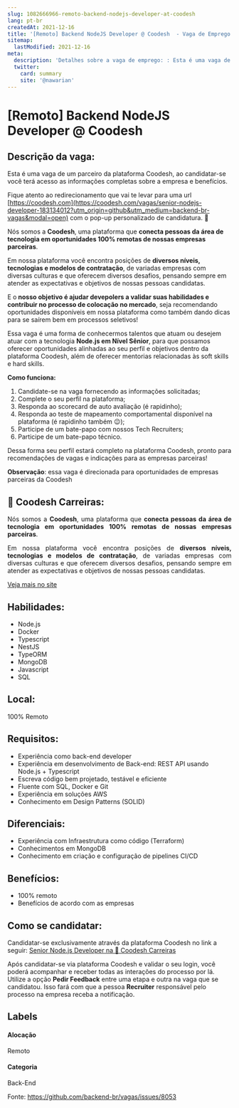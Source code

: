 ```yaml
---
slug: 1082666966-remoto-backend-nodejs-developer-at-coodesh
lang: pt-br
createdAt: 2021-12-16
title: '[Remoto] Backend NodeJS Developer @ Coodesh  - Vaga de Emprego'
sitemap:
  lastModified: 2021-12-16
meta:
  description: 'Detalhes sobre a vaga de emprego: : Esta é uma vaga de um parceiro da plataforma Coodesh, ao candidatar-se você terá acesso as informações completas sobre a empresa e benefícios.  Fique atento ao redirecionamento que vai te levar para uma url [https://coodesh.com](https://coodesh.com/vagas/senior-nodejs-developer-183134012?utm_origin=github&utm_medium=backend-br-vagas&modal=open) com o pop-up personalizado de candidatura. 👋 <p>Nós somos a <strong>Coodesh</strong>, uma plataforma que <strong>conecta pessoas da área de tecnologia em oportunidades 100% remotas de nossas empresas parceiras</strong>.</p> <p>Em nossa plataforma você encontra posições de <strong>diversos níveis, tecnologias e modelos de contratação</strong>, de variadas empresas com diversas culturas e que oferecem diversos desafios, pensando sempre em atender as expectativas e objetivos de nossas pessoas candidatas.</p> <p>E o<strong> nosso objetivo é ajudar devepolers a validar suas habilidades e contribuir no processo de colocação no mercado</strong>, seja recomendando oportunidades disponíveis em nossa plataforma como também dando dicas para se saírem bem em processos seletivos!</p> <p>Essa vaga é uma forma de conhecermos talentos que atuam ou desejem atuar com a tecnologia <strong>Node.js em Nível Sênior</strong>, para que possamos oferecer oportunidades alinhadas ao seu perfil e objetivos dentro da plataforma Coodesh, além de oferecer mentorias relacionadas às soft skills e hard skills.</p> <p><strong>Como funciona:</strong></p> <ol> <li>Candidate-se na vaga fornecendo as informações solicitadas;</li> <li>Complete o seu perfil na plataforma;</li> <li>Responda ao scorecard de auto avaliação (é rapidinho);</li> <li>Responda ao teste de mapeamento comportamental disponível na plataforma (é rapidinho também 😉);</li> <li>Participe de um bate-papo com nossos Tech Recruiters;</li> <li>Participe de um bate-papo técnico.</li> </ol> <p>Dessa forma seu perfil estará completo na plataforma Coodesh, pronto para recomendações de vagas e indicações para as empresas parceiras!&nbsp;</p> <p><strong>Observação</strong>: essa vaga é direcionada para oportunidades de empresas parceiras da Coodesh</p>'
  twitter:
    card: summary
    site: '@nawarian'
---
```


# [Remoto] Backend NodeJS Developer @ Coodesh 

## Descrição da vaga: 
Esta é uma vaga de um parceiro da plataforma Coodesh, ao candidatar-se você terá acesso as informações completas sobre a empresa e benefícios.


Fique atento ao redirecionamento que vai te levar para uma url [https://coodesh.com](https://coodesh.com/vagas/senior-nodejs-developer-183134012?utm_origin=github&utm_medium=backend-br-vagas&modal=open) com o pop-up personalizado de candidatura. 👋
<p>Nós somos a <strong>Coodesh</strong>, uma plataforma que <strong>conecta pessoas da área de tecnologia em oportunidades 100% remotas de nossas empresas parceiras</strong>.</p>
<p>Em nossa plataforma você encontra posições de <strong>diversos níveis, tecnologias e modelos de contratação</strong>, de variadas empresas com diversas culturas e que oferecem diversos desafios, pensando sempre em atender as expectativas e objetivos de nossas pessoas candidatas.</p>
<p>E o<strong> nosso objetivo é ajudar devepolers a validar suas habilidades e contribuir no processo de colocação no mercado</strong>, seja recomendando oportunidades disponíveis em nossa plataforma como também dando dicas para se saírem bem em processos seletivos!</p>
<p>Essa vaga é uma forma de conhecermos talentos que atuam ou desejem atuar com a tecnologia <strong>Node.js em Nível Sênior</strong>, para que possamos oferecer oportunidades alinhadas ao seu perfil e objetivos dentro da plataforma Coodesh, além de oferecer mentorias relacionadas às soft skills e hard skills.</p>
<p><strong>Como funciona:</strong></p>
<ol>
<li>Candidate-se na vaga fornecendo as informações solicitadas;</li>
<li>Complete o seu perfil na plataforma;</li>
<li>Responda ao scorecard de auto avaliação (é rapidinho);</li>
<li>Responda ao teste de mapeamento comportamental disponível na plataforma (é rapidinho também 😉);</li>
<li>Participe de um bate-papo com nossos Tech Recruiters;</li>
<li>Participe de um bate-papo técnico.</li>
</ol>
<p>Dessa forma seu perfil estará completo na plataforma Coodesh, pronto para recomendações de vagas e indicações para as empresas parceiras!&nbsp;</p>
<p><strong>Observação</strong>: essa vaga é direcionada para oportunidades de empresas parceiras da Coodesh</p>

## 🥇 Coodesh Carreiras: 
 <p style="text-align:justify;"><span style="font-size: 14px;">Nós somos a <strong>Coodesh</strong>, uma plataforma que <strong>conecta pessoas da área de tecnologia em oportunidades 100% remotas de nossas empresas parceiras</strong>.</span></p>
<p style="text-align:justify;"><span style="font-size: 14px;">Em nossa plataforma você encontra posições de <strong>diversos níveis, tecnologias e modelos de contratação</strong>, de variadas empresas com diversas culturas e que oferecem diversos desafios, pensando sempre em atender as expectativas e objetivos de nossas pessoas candidatas.</span></p><a href='https://coodesh.com/empresas/coodesh-selected'>Veja mais no site</a>

 ## Habilidades: 
 - Node.js 
- Docker 
- Typescript 
- NestJS 
- TypeORM 
- MongoDB 
- Javascript 
- SQL
## Local: 
 100% Remoto
## Requisitos: 
 - Experiência como back-end developer 
- Experiência em desenvolvimento de Back-end: REST API usando Node.js + Typescript 
- Escreva código bem projetado, testável e eficiente 
- Fluente com SQL, Docker e Git 
- Experiência em soluções AWS 
- Conhecimento em Design Patterns (SOLID)
## Diferenciais: 
 - Experiência com Infraestrutura como código (Terraform) 
- Conhecimentos em MongoDB 
- Conhecimento em criação e configuração de pipelines CI/CD
## Benefícios: 
 - 100% remoto 
- Benefícios de acordo com as empresas
## Como se candidatar:
Candidatar-se exclusivamente através da plataforma Coodesh no link a seguir: [Senior Node.js Developer na 🥇 Coodesh Carreiras](https://coodesh.com/vagas/senior-nodejs-developer-183134012?utm_origin=github&utm_medium=backend-br-vagas&modal=open)


Após candidatar-se via plataforma Coodesh e validar o seu login, você poderá acompanhar e receber todas as interações do processo por lá. Utilize a opção **Pedir Feedback** entre uma etapa e outra na vaga que se candidatou. Isso fará com que a pessoa **Recruiter** responsável pelo processo na empresa receba a notificação.
## Labels
#### Alocação
Remoto
#### Categoria
Back-End

Fonte: https://github.com/backend-br/vagas/issues/8053